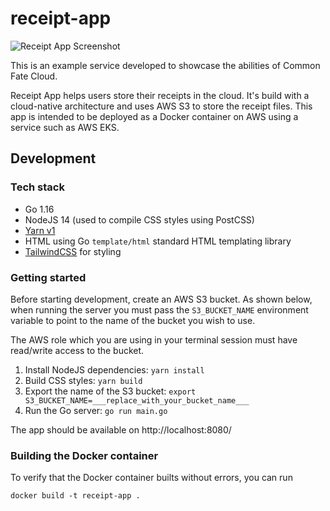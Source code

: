 # receipt-app

![Receipt App Screenshot](./docs/screenshot.png)

This is an example service developed to showcase the abilities of Common Fate Cloud.

Receipt App helps users store their receipts in the cloud. It's build with a cloud-native architecture and uses AWS S3 to store the receipt files. This app is intended to be deployed as a Docker container on AWS using a service such as AWS EKS.

## Development

### Tech stack

- Go 1.16
- NodeJS 14 (used to compile CSS styles using PostCSS)
- [Yarn v1](https://classic.yarnpkg.com/lang/en/)
- HTML using Go `template/html` standard HTML templating library
- [TailwindCSS](https://tailwindcss.com/) for styling

### Getting started

Before starting development, create an AWS S3 bucket. As shown below, when running the server you must pass the `S3_BUCKET_NAME` environment variable to point to the name of the bucket you wish to use.

The AWS role which you are using in your terminal session must have read/write access to the bucket.

1. Install NodeJS dependencies: `yarn install`
2. Build CSS styles: `yarn build`
3. Export the name of the S3 bucket: `export S3_BUCKET_NAME=___replace_with_your_bucket_name___`
4. Run the Go server: `go run main.go`

The app should be available on http://localhost:8080/

### Building the Docker container

To verify that the Docker container builts without errors, you can run

```
docker build -t receipt-app .
```
